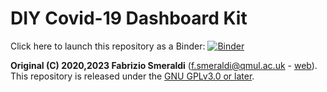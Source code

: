 # DIY Covid-19 Dashboard Kit

Click here to launch this repository as a Binder: [![Binder](https://mybinder.org/badge_logo.svg)](https://notebooks.gesis.org/binder/jupyter/user/enemigopython-diy-covid19dash-9isyn43b/lab/workspaces/auto-d/tree/Dashboard.ipynb)

**Original (C) 2020,2023 Fabrizio Smeraldi** ([f.smeraldi@qmul.ac.uk](mailto:f.smeraldi@qmul.ac.uk) - [web](http://www.eecs.qmul.ac.uk/~fabri/)). This repository is released under the [GNU GPLv3.0 or later](https://www.gnu.org/licenses/).

